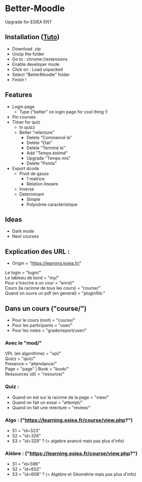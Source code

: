 # Better-Moodle
Upgrade for ESIEA ENT

## Installation ([Tuto](https://bashvlas.com/blog/install-chrome-extension-in-developer-mode))
- Download .zip
- Unzip the folder
- Go to : chrome://extensions
- Enable developer mode
- Click on : Load unpacked
- Select "BetterMoodle" folder
- Finish ! 

## Features 
- Login page
    - Type ("better" on login page for cool thing !)
- Pin courses 
- Timer for quiz
    - In quizz
    - Better "relecture"
        - Delete "Commencé le"
        - Delete "Etat"
        - Delete "Terminé le"
        - Add "Temps éstimé" 
        - Upgrade "Temps mis"
        - Delete "Points"
- Export dcode
    - Pivot de gauss
        - 1 matrice
        - Relation lineaire
    - Inverse
    - Determinant
        - Simple 
        - Polynôme caractéristique 

## Ideas
- Dark mode
- Next courses

## Explication des URL : 
- Origin = "https://learning.esiea.fr/"

Le login = "login/" <br>
Le tableau de bord = "my/" <br>
Pour s'inscrire a un cour = "enrol/" <br>
Cours (la racinne de tous les cours) = "course/" <br>
Quand on ouvre un pdf (en general) = "pluginfile:" <br>

## Dans un cours ("course/")
- Pour le cours (root) = "course/"
- Pour les participants = "user/"
- Pour les notes = "grade/report/user/"

### Avec le "mod/"
VPL (en algorithme) = "vpl/" <br>
Quizz = "quiz/" <br>
Presence = "attendance/" <br>
Page = "page" | Book = "book/" <br>
Ressources (dl) = "resource/" <br>

### Quiz : 
- Quand on est sur la racinne de la page = "view/"
- Quand on fait un essai = "attempt/"
- Quand on fait une relecture = "review/"

### Algo : ("https://learning.esiea.fr/course/view.php?")
- S1 = "id=323"
- S2 = "id=326"
- S3 = "id=329" ? (= algebre avancé mais pas plus d'info)

### Alèbre : ("https://learning.esiea.fr/course/view.php?")
- S1 = "id=596"
- S2 = "id=602"
- S3 = "id=608" ? (= Algèbre et Géométrie mais pas plus d'info)
